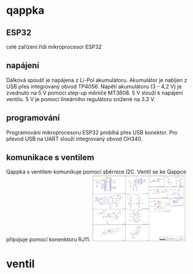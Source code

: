 # qappka
## ESP32
celé zařízení řídí mikroprocesor ESP32
## napájení
Dálková spoušť je napájena z Li-Pol akumulátoru. Akumulátor je nabíjen z USB přes integrovaný obvod TP4056. Napětí akumulátoru (3 – 4,2 V) je zvednuto na 5 V pomocí step-up měniče MT3608. 5 V slouží k napájení ventilu. 5 V je pomocí lineárního regulátoru snížené na 3.3 V.
## programování
Programování mikroprocesoru ESP32 probíhá přes USB konektor. Pro převod USB na UART slouží integrovaný obvod CH340.
## komunikace s ventilem
Qappka s ventilem komunikuje pomocí sběrnice I2C. Ventil se ke Qappce připojuje pomocí konenktoru RJ11.
<img src="https://github.com/kocevjak/qappka/blob/79aa676ef074b176dab750eec611daa8d9397247/hardware/schematic/Schematic_qappka.png" width=50%>
# ventil